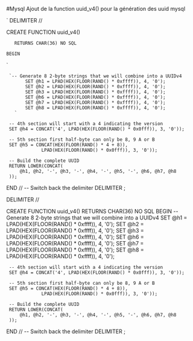 #Mysql
Ajout de la function uuid_v4() pour la génération des uuid mysql

 
`
 DELIMITER //
   
   CREATE FUNCTION uuid_v4()
  
       RETURNS CHAR(36) NO SQL
   
    BEGIN
 `
   
     `-- Generate 8 2-byte strings that we will combine into a UUIDv4
           SET @h1 = LPAD(HEX(FLOOR(RAND() * 0xffff)), 4, '0');
           SET @h2 = LPAD(HEX(FLOOR(RAND() * 0xffff)), 4, '0');
           SET @h3 = LPAD(HEX(FLOOR(RAND() * 0xffff)), 4, '0');
           SET @h6 = LPAD(HEX(FLOOR(RAND() * 0xffff)), 4, '0');
           SET @h7 = LPAD(HEX(FLOOR(RAND() * 0xffff)), 4, '0');
           SET @h8 = LPAD(HEX(FLOOR(RAND() * 0xffff)), 4, '0');
       `
 
     -- 4th section will start with a 4 indicating the version
     SET @h4 = CONCAT('4', LPAD(HEX(FLOOR(RAND() * 0x0fff)), 3, '0'));
 
     -- 5th section first half-byte can only be 8, 9 A or B
     SET @h5 = CONCAT(HEX(FLOOR(RAND() * 4 + 8)),
                 LPAD(HEX(FLOOR(RAND() * 0x0fff)), 3, '0'));
 
     -- Build the complete UUID
     RETURN LOWER(CONCAT(
         @h1, @h2, '-', @h3, '-', @h4, '-', @h5, '-', @h6, @h7, @h8
     ));
 END
 //
 -- Switch back the delimiter
 DELIMITER ;
 
 DELIMITER //
 
 CREATE FUNCTION uuid_v4()
     RETURNS CHAR(36) NO SQL
 BEGIN
     -- Generate 8 2-byte strings that we will combine into a UUIDv4
     SET @h1 = LPAD(HEX(FLOOR(RAND() * 0xffff)), 4, '0');
     SET @h2 = LPAD(HEX(FLOOR(RAND() * 0xffff)), 4, '0');
     SET @h3 = LPAD(HEX(FLOOR(RAND() * 0xffff)), 4, '0');
     SET @h6 = LPAD(HEX(FLOOR(RAND() * 0xffff)), 4, '0');
     SET @h7 = LPAD(HEX(FLOOR(RAND() * 0xffff)), 4, '0');
     SET @h8 = LPAD(HEX(FLOOR(RAND() * 0xffff)), 4, '0');
 
     -- 4th section will start with a 4 indicating the version
     SET @h4 = CONCAT('4', LPAD(HEX(FLOOR(RAND() * 0x0fff)), 3, '0'));
 
     -- 5th section first half-byte can only be 8, 9 A or B
     SET @h5 = CONCAT(HEX(FLOOR(RAND() * 4 + 8)),
                 LPAD(HEX(FLOOR(RAND() * 0x0fff)), 3, '0'));
 
     -- Build the complete UUID
     RETURN LOWER(CONCAT(
         @h1, @h2, '-', @h3, '-', @h4, '-', @h5, '-', @h6, @h7, @h8
     ));
 END
 //
 -- Switch back the delimiter
 DELIMITER ;
 
